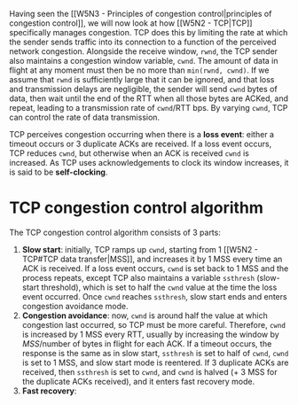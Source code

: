 Having seen the [[W5N3 - Principles of congestion control|principles of congestion control]], we will now look at how [[W5N2 - TCP|TCP]] specifically manages congestion. TCP does this by limiting the rate at which the sender sends traffic into its connection to a function of the perceived network congestion. Alongside the receive window, `rwnd`, the TCP sender also maintains a congestion window variable, `cwnd`. The amount of data in flight at any moment must then be no more than `min(rwnd, cwnd)`. If we assume that `rwnd` is sufficiently large that it can be ignored, and that loss and transmission delays are negligible, the sender will send `cwnd` bytes of data, then wait until the end of the RTT when all those bytes are ACKed, and repeat, leading to a transmission rate of `cwnd`/RTT bps. By varying `cwnd`, TCP can control the rate of data transmission.

TCP perceives congestion occurring when there is a **loss event**: either a timeout occurs or 3 duplicate ACKs are received. If a loss event occurs, TCP reduces `cwnd`, but otherwise when an ACK is received `cwnd` is increased. As TCP uses acknowledgements to clock its window increases, it is said to be **self-clocking**.
# TCP congestion control algorithm
The TCP congestion control algorithm consists of 3 parts:
1. **Slow start**: initially, TCP ramps up `cwnd`, starting from 1 [[W5N2 - TCP#TCP data transfer|MSS]], and increases it by 1 MSS every time an ACK is received. If a loss event occurs, `cwnd` is set back to 1 MSS and the process repeats, except TCP also maintains a variable `ssthresh` (slow-start threshold), which is set to half the `cwnd` value at the time the loss event occurred. Once `cwnd` reaches `ssthresh`, slow start ends and enters congestion avoidance mode.
2. **Congestion avoidance**: now, `cwnd` is around half the value at which congestion last occurred, so TCP must be more careful. Therefore, `cwnd` is increased by 1 MSS every RTT, usually by increasing the window by $MSS/\text{number of bytes in flight}$ for each ACK. If a timeout occurs, the response is the same as in slow start, `ssthresh` is set to half of `cwnd`, `cwnd` is set to 1 MSS, and slow start mode is reentered. If 3 duplicate ACKs are received, then `ssthresh` is set to `cwnd`, and `cwnd` is halved (+ 3 MSS for the duplicate ACKs received), and it enters fast recovery mode.
3. **Fast recovery**: